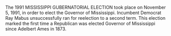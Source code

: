 The 1991 MISSISSIPPI GUBERNATORIAL ELECTION took place on November 5, 1991, in order to elect the Governor of Mississippi. Incumbent Democrat Ray Mabus unsuccessfully ran for reelection to a second term. This election marked the first time a Republican was elected Governor of Mississippi since Adelbert Ames in 1873.
